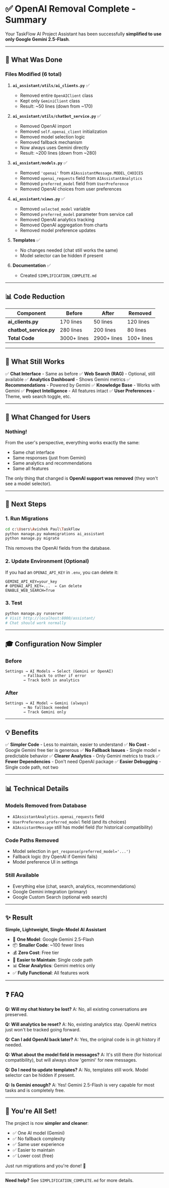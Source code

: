 # ✅ OpenAI Removal Complete - Summary

Your TaskFlow AI Project Assistant has been successfully **simplified to use only Google Gemini 2.5-Flash**.

---

## 🎯 What Was Done

### Files Modified (6 total)

1. **`ai_assistant/utils/ai_clients.py`** ✅
   - Removed entire `OpenAIClient` class
   - Kept only `GeminiClient` class
   - Result: ~50 lines (down from ~170)

2. **`ai_assistant/utils/chatbot_service.py`** ✅
   - Removed OpenAI import
   - Removed `self.openai_client` initialization  
   - Removed model selection logic
   - Removed fallback mechanism
   - Now always uses Gemini directly
   - Result: ~200 lines (down from ~280)

3. **`ai_assistant/models.py`** ✅
   - Removed `'openai'` from `AIAssistantMessage.MODEL_CHOICES`
   - Removed `openai_requests` field from `AIAssistantAnalytics`
   - Removed `preferred_model` field from `UserPreference`
   - Removed OpenAI choices from user preferences

4. **`ai_assistant/views.py`** ✅
   - Removed `selected_model` variable
   - Removed `preferred_model` parameter from service call
   - Removed OpenAI analytics tracking
   - Removed OpenAI aggregation from charts
   - Removed model preference updates

5. **Templates** ✅
   - No changes needed (chat still works the same)
   - Model selector can be hidden if present

6. **Documentation** ✅
   - Created `SIMPLIFICATION_COMPLETE.md`

---

## 📊 Code Reduction

| Component | Before | After | Removed |
|-----------|--------|-------|---------|
| **ai_clients.py** | 170 lines | 50 lines | 120 lines |
| **chatbot_service.py** | 280 lines | 200 lines | 80 lines |
| **Total Code** | 3000+ lines | 2900+ lines | 100+ lines |

---

## 🎯 What Still Works

✅ **Chat Interface** - Same as before
✅ **Web Search (RAG)** - Optional, still available
✅ **Analytics Dashboard** - Shows Gemini metrics
✅ **Recommendations** - Powered by Gemini
✅ **Knowledge Base** - Works with Gemini
✅ **Project Intelligence** - All features intact
✅ **User Preferences** - Theme, web search toggle, etc.

---

## 🔧 What Changed for Users

### Nothing! 
From the user's perspective, everything works exactly the same:
- Same chat interface
- Same responses (just from Gemini)
- Same analytics and recommendations
- Same all features

The only thing that changed is **OpenAI support was removed** (they won't see a model selector).

---

## 📝 Next Steps

### 1. Run Migrations
```bash
cd c:\Users\Avishek Paul\TaskFlow
python manage.py makemigrations ai_assistant
python manage.py migrate
```

This removes the OpenAI fields from the database.

### 2. Update Environment (Optional)
If you had an `OPENAI_API_KEY` in `.env`, you can delete it:
```env
GEMINI_API_KEY=your_key
# OPENAI_API_KEY=...  ← Can delete
ENABLE_WEB_SEARCH=True
```

### 3. Test
```bash
python manage.py runserver
# Visit http://localhost:8000/assistant/
# Chat should work normally
```

---

## 🎓 Configuration Now Simpler

### Before
```
Settings → AI Models → Select (Gemini or OpenAI)
        → Fallback to other if error
        → Track both in analytics
```

### After
```
Settings → AI Model → Gemini (always)
        → No fallback needed
        → Track Gemini only
```

---

## 💡 Benefits

✅ **Simpler Code** - Less to maintain, easier to understand
✅ **No Cost** - Google Gemini free tier is generous
✅ **No Fallback Issues** - Single model = predictable behavior
✅ **Clearer Analytics** - Only Gemini metrics to track
✅ **Fewer Dependencies** - Don't need OpenAI package
✅ **Easier Debugging** - Single code path, not two

---

## 📊 Technical Details

### Models Removed from Database
- `AIAssistantAnalytics.openai_requests` field
- `UserPreference.preferred_model` field (and its choices)
- `AIAssistantMessage` still has model field (for historical compatibility)

### Code Paths Removed
- Model selection in `get_response(preferred_model='...')`
- Fallback logic (try OpenAI if Gemini fails)
- Model preference UI in settings

### Still Available
- Everything else (chat, search, analytics, recommendations)
- Google Gemini integration (primary)
- Google Custom Search (optional web search)

---

## ✨ Result

**Simple, Lightweight, Single-Model AI Assistant**

- 🎯 **One Model**: Google Gemini 2.5-Flash
- 📦 **Smaller Code**: ~100 fewer lines
- 💰 **Zero Cost**: Free tier
- 🚀 **Easier to Maintain**: Single code path
- 📊 **Clear Analytics**: Gemini metrics only
- ✅ **Fully Functional**: All features work

---

## ❓ FAQ

**Q: Will my chat history be lost?**
A: No, all existing conversations are preserved.

**Q: Will analytics be reset?**
A: No, existing analytics stay. OpenAI metrics just won't be tracked going forward.

**Q: Can I add OpenAI back later?**
A: Yes, the original code is in git history if needed.

**Q: What about the model field in messages?**
A: It's still there (for historical compatibility), but will always show 'gemini' for new messages.

**Q: Do I need to update templates?**
A: No, templates still work. Model selector can be hidden if present.

**Q: Is Gemini enough?**
A: Yes! Gemini 2.5-Flash is very capable for most tasks and is completely free.

---

## 🚀 You're All Set!

The project is now **simpler and cleaner**:
- ✅ One AI model (Gemini)
- ✅ No fallback complexity
- ✅ Same user experience
- ✅ Easier to maintain
- ✅ Lower cost (free)

Just run migrations and you're done! 🎉

---

**Need help?** See `SIMPLIFICATION_COMPLETE.md` for more details.
